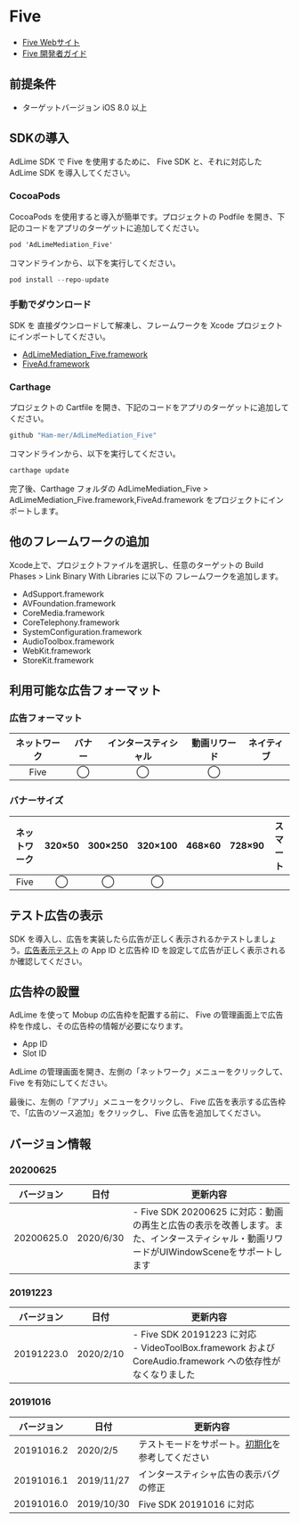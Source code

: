 # Five
- [Five Webサイト](hhttps://www.five-corp.com/)
- [Five 開発者ガイド](https://partner.fivecdm.com/help/integration)

## 前提条件
- ターゲットバージョン iOS 8.0 以上

## SDKの導入

AdLime SDK で Five を使用するために、 Five SDK と、それに対応した AdLime SDK を導入してください。

### CocoaPods

CocoaPods を使用すると導入が簡単です。プロジェクトの Podfile を開き、下記のコードをアプリのターゲットに追加してください。
```objectivec
pod 'AdLimeMediation_Five'
```

コマンドラインから、以下を実行してください。
```objectivec
pod install --repo-update
```

### 手動でダウンロード
SDK を 直接ダウンロードして解凍し、フレームワークを Xcode プロジェクトにインポートしてください。
- [AdLimeMediation_Five.framework](https://github.com/Ham-mer/AdLime-iOS-Pub/raw/master/DownloadZip/AdLimeMediation_Five/20200625.0.zip)
- [FiveAd.framework](https://s3-ap-northeast-1.amazonaws.com/fivecdm-public/release-sdk/ios/20200625/FiveAd.framework-20200625.zip)

### Carthage
プロジェクトの Cartfile を開き、下記のコードをアプリのターゲットに追加してください。
```objectivec
github "Ham-mer/AdLimeMediation_Five"
```

コマンドラインから、以下を実行してください。
```objectivec
carthage update
```

完了後、Carthage フォルダの AdLimeMediation_Five > AdLimeMediation_Five.framework,FiveAd.framework をプロジェクトにインポートします。

## 他のフレームワークの追加
Xcode上で、プロジェクトファイルを選択し、任意のターゲットの Build Phases > Link Binary With Libraries に以下の フレームワークを追加します。

- AdSupport.framework
- AVFoundation.framework
- CoreMedia.framework
- CoreTelephony.framework
- SystemConfiguration.framework
- AudioToolbox.framework
- WebKit.framework
- StoreKit.framework

## 利用可能な広告フォーマット

### 広告フォーマット
|ネットワーク|バナー|インタースティシャル|動画リワード|ネイティブ|
|:--------:|:----:|:--------------:|:------:|:----:|
|Five      |◯     | ◯          |◯       |     |

### バナーサイズ
|ネットワーク  |320×50  |300×250   |320×100  |468×60  |728×90  |スマート    |
|:-------:|:------:|:--------:|:-------:|:------:|:------:|:-------:|
|Five    |◯       |◯         |    ◯     |        |       |         |

## テスト広告の表示
SDK を導入し、広告を実装したら広告が正しく表示されるかテストしましょう。[広告表示テスト](./test.md#Five) の App ID と広告枠 ID を設定して広告が正しく表示されるか確認してください。

## 広告枠の設置
AdLime を使って Mobup の広告枠を配置する前に、 Five の管理画面上で広告枠を作成し、その広告枠の情報が必要になります。
- App ID
- Slot ID

AdLime の管理画面を開き、左側の「ネットワーク」メニューをクリックして、 Five を有効にしてください。

最後に、左側の「アプリ」メニューをクリックし、 Five 広告を表示する広告枠で、「広告のソース追加」をクリックし、 Five 広告を追加してください。

## バージョン情報
### 20200625
| バージョン | 日付        | 更新内容                           |
|----------|-------------|----------------------------------|
| 20200625.0| 2020/6/30  | - Five SDK 20200625 に対応：動画の再生と広告の表示を改善します。また、インタースティシャル・動画リワードがUIWindowSceneをサポートします|

### 20191223
| バージョン | 日付        | 更新内容                           |
|----------|-------------|----------------------------------|
| 20191223.0| 2020/2/10  | - Five SDK 20191223 に対応<br>- VideoToolBox.framework および CoreAudio.framework への依存性がなくなりました  |

### 20191016
| バージョン | 日付        | 更新内容                           |
|----------|-------------|----------------------------------|
| 20191016.2| 2020/2/5   | テストモードをサポート。[初期化](./init.md)を参考してください |
| 20191016.1| 2019/11/27 | インタースティシャ広告の表示バグの修正 |
| 20191016.0| 2019/10/30 | Five SDK 20191016 に対応     |
